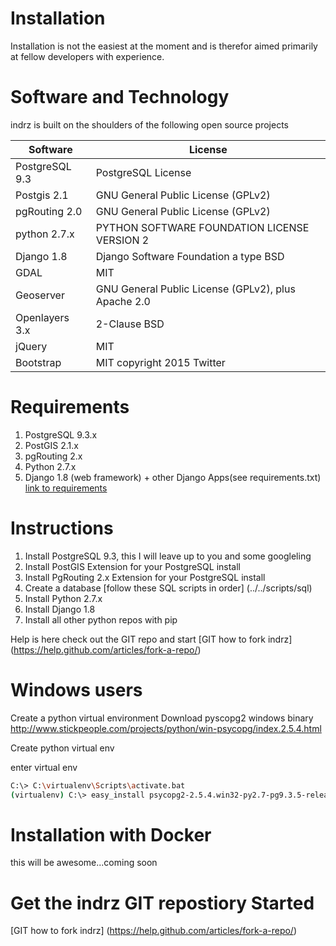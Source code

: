 Installation
============

Installation is not the easiest at the moment and is therefor aimed primarily at fellow developers with experience.

Software and Technology
=======================

indrz is built on the shoulders of the following open source projects

Software      | License
------------- | -------------
PostgreSQL 9.3  | PostgreSQL License
Postgis 2.1     | GNU General Public License (GPLv2)
pgRouting 2.0   | GNU General Public License (GPLv2)
python 2.7.x    | PYTHON SOFTWARE FOUNDATION LICENSE VERSION 2
Django 1.8      | Django Software Foundation  a type BSD
GDAL            | MIT
Geoserver       | GNU General Public License (GPLv2), plus Apache 2.0
Openlayers 3.x  | 2-Clause BSD
jQuery          | MIT
Bootstrap       | MIT copyright 2015 Twitter



Requirements
============

  1. PostgreSQL 9.3.x
  1. PostGIS 2.1.x
  1. pgRouting 2.x
  1. Python 2.7.x
  1. Django 1.8 (web framework) + other Django Apps(see requirements.txt) [link to requirements](requirements.txt)

Instructions
============

1. Install PostgreSQL 9.3, this I will leave up to you and some googleling
1. Install PostGIS Extension for your PostgreSQL install
1. Install PgRouting 2.x Extension for your PostgreSQL install
1. Create a database [follow these SQL scripts in order] (../../scripts/sql)
1. Install Python 2.7.x
1. Install Django 1.8
1. Install all other python repos with pip

Help is here check out the GIT repo and start [GIT how to fork indrz] (https://help.github.com/articles/fork-a-repo/)


Windows users
=============

Create a python virtual environment
Download pyscopg2 windows binary http://www.stickpeople.com/projects/python/win-psycopg/index.2.5.4.html

Create python virtual env

enter virtual env

```bash
C:\> C:\virtualenv\Scripts\activate.bat 
(virtualenv) C:\> easy_install psycopg2-2.5.4.win32-py2.7-pg9.3.5-release.exe
```


Installation with Docker
========================

this will be awesome...coming soon


Get the indrz GIT repostiory Started
====================================

[GIT how to fork indrz] (https://help.github.com/articles/fork-a-repo/)



